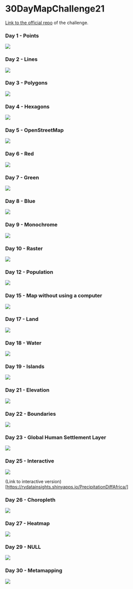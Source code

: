# 30DayMapChallenge21

[Link to the official repo](https://github.com/tjukanovt/30DayMapChallenge) of the challenge.

### Day 1 - Points

![](day01_points/plot.png)

### Day 2 - Lines

![](day02_lines/plot.png)

### Day 3 - Polygons

![](day03_polygons/plot.png)

### Day 4 - Hexagons

![](day04_hexagons/plot.png)

### Day 5 - OpenStreetMap

![](day05_osm/plot.png)

### Day 6 - Red

![](day06_red/plot.png)

### Day 7 - Green

![](day07_green/plot.png)

### Day 8 - Blue

![](day08_blue/plot30.png)

### Day 9 - Monochrome

![](day09_monochrome/plot.png)

### Day 10 - Raster

![](day10_raster/plot.png)

### Day 12 - Population

![](day12_population/plot.png)

### Day 15 - Map without using a computer

![](day15_withoutcomputer/plot.jpeg)

### Day 17 - Land

![](day17_land/plot.png)

### Day 18 - Water

![](day18_water/plot.png)

### Day 19 - Islands

![](day19_islands/plot.png)

### Day 21 - Elevation

![](day21_elevation/plot.png)

### Day 22 - Boundaries

![](day22_boundaries/plot.png)

### Day 23 - Global Human Settlement Layer

![](day23_GHSL/plot.png)

### Day 25 - Interactive

![](day25_interactive/plot.gif)

(Link to interactive version)[https://rvdatainsights.shinyapps.io/PrecipitationDiffAfrica/]

### Day 26 - Choropleth

![](day26_choropleth/plot.png)

### Day 27 - Heatmap

![](day27_heatmap/plot.png)

### Day 29 - NULL

![](day29_NULL/plot.png)

### Day 30 - Metamapping

![](day30_metamap/plot.png)
